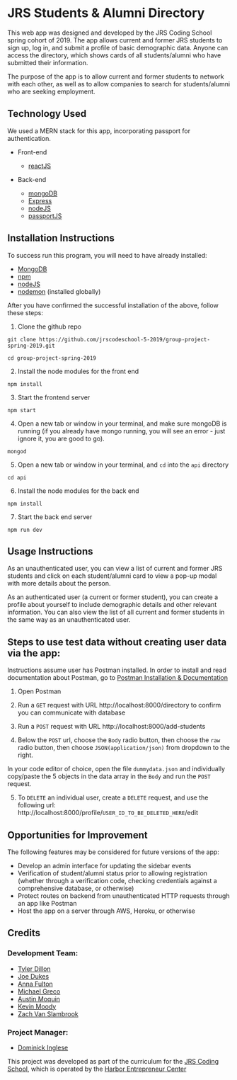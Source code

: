 # JRS Students & Alumni Directory

This web app was designed and developed by the JRS Coding School spring cohort of 2019. The app allows current and former JRS students to sign up, log in, and submit a profile of basic demographic data. Anyone can access the directory, which shows cards of all students/alumni who have submitted their information.

The purpose of the app is to allow current and former students to network with each other, as well as to allow companies to search for students/alumni who are seeking employment.

## Technology Used

We used a MERN stack for this app, incorporating passport for authentication.

- Front-end

  - [reactJS](https://reactjs.org)

- Back-end
  - [mongoDB](https://www.mongodb.com)
  - [Express](https://expressjs.com)
  - [nodeJS](https://nodejs.org/en/)
  - [passportJS](https://www.npmjs.com/package/passport)

## Installation Instructions

To success run this program, you will need to have already installed:

- [MongoDB](https://docs.mongodb.com/manual/installation/)
- [npm](https://www.npmjs.com/)
- [nodeJS](https://nodejs.org/en/)
- [nodemon](https://nodemon.io/) (installed globally)

After you have confirmed the successful installation of the above, follow these steps:

1. Clone the github repo

```
git clone https://github.com/jrscodeschool-5-2019/group-project-spring-2019.git
```

```
cd group-project-spring-2019
```

2. Install the node modules for the front end

```
npm install
```

3. Start the frontend server

```
npm start
```

4. Open a new tab or window in your terminal, and make sure mongoDB is running (if you already have mongo running, you will see an error - just ignore it, you are good to go).

```
mongod
```

5. Open a new tab or window in your terminal, and `cd` into the `api` directory

```
cd api
```

6. Install the node modules for the back end

```
npm install
```

7. Start the back end server

```
npm run dev
```

## Usage Instructions

As an unauthenticated user, you can view a list of current and former JRS students and click on each student/alumni card to view a pop-up modal with more details about the person.

As an authenticated user (a current or former student), you can create a profile about yourself to include demographic details and other relevant information. You can also view the list of all current and former students in the same way as an unauthenticated user.

## Steps to use test data without creating user data via the app:

Instructions assume user has Postman installed. In order to install and read documentation about Postman, go to [Postman Installation & Documentation](https://learning.getpostman.com/docs/postman/collections/intro_to_collections/)

1. Open Postman

2. Run a `GET` request with URL http://localhost:8000/directory to confirm you can communicate with database

3. Run a `POST` request with URL http://localhost:8000/add-students

4. Below the `POST` url, choose the `Body` radio button, then choose the `raw` radio button, then choose `JSON(application/json)` from dropdown to the right.

In your code editor of choice, open the file `dummydata.json` and individually copy/paste the 5 objects in the data array in the `Body` and run the `POST` request.

5. To `DELETE` an individual user, create a `DELETE` request, and use the following url: http://localhost:8000/profile/`USER_ID_TO_BE_DELETED_HERE`/edit

## Opportunities for Improvement

The following features may be considered for future versions of the app:

- Develop an admin interface for updating the sidebar events
- Verification of student/alumni status prior to allowing registration (whether through a verification code, checking credentials against a comprehensive database, or otherwise)
- Protect routes on backend from unauthenticated HTTP requests through an app like Postman
- Host the app on a server through AWS, Heroku, or otherwise

## Credits

### Development Team:

- [Tyler Dillon](https://github.com/tydillon)
- [Joe Dukes](https://github.com/jrdukes)
- [Anna Fulton](https://github.com/AnnaCate)
- [Michael Greco](https://github.com/MichaelGreco7)
- [Austin Moquin](https://github.com/moquinad)
- [Kevin Moody](https://github.com/kevinleemoody)
- [Zach Van Slambrook](https://github.com/VanSlam)

### Project Manager:

- [Dominick Inglese](https://github.com/charleston-code)

This project was developed as part of the curriculum for the [JRS Coding School](http://www.harborec.com/jrs-coding-school/), which is operated by the [Harbor Entrepreneur Center](http://www.harborec.com/)
